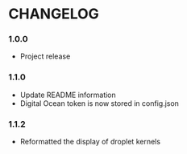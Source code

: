 # CHANGELOG

### 1.0.0
  - Project release

### 1.1.0
  - Update README information
  - Digital Ocean token is now stored in config.json

### 1.1.2
  - Reformatted the display of droplet kernels
